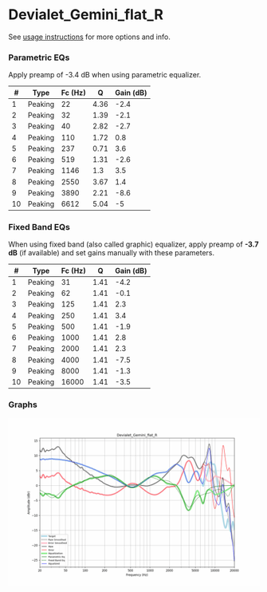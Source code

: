 # Devialet_Gemini_flat_R
See [usage instructions](https://github.com/jaakkopasanen/AutoEq#usage) for more options and info.

### Parametric EQs
Apply preamp of -3.4 dB when using parametric equalizer.

|   # | Type    |   Fc (Hz) |    Q |   Gain (dB) |
|-----|---------|-----------|------|-------------|
|   1 | Peaking |        22 | 4.36 |        -2.4 |
|   2 | Peaking |        32 | 1.39 |        -2.1 |
|   3 | Peaking |        40 | 2.82 |        -2.7 |
|   4 | Peaking |       110 | 1.72 |         0.8 |
|   5 | Peaking |       237 | 0.71 |         3.6 |
|   6 | Peaking |       519 | 1.31 |        -2.6 |
|   7 | Peaking |      1146 | 1.3  |         3.5 |
|   8 | Peaking |      2550 | 3.67 |         1.4 |
|   9 | Peaking |      3890 | 2.21 |        -8.6 |
|  10 | Peaking |      6612 | 5.04 |        -5   |

### Fixed Band EQs
When using fixed band (also called graphic) equalizer, apply preamp of **-3.7 dB** (if available) and set gains manually with these parameters.

|   # | Type    |   Fc (Hz) |    Q |   Gain (dB) |
|-----|---------|-----------|------|-------------|
|   1 | Peaking |        31 | 1.41 |        -4.2 |
|   2 | Peaking |        62 | 1.41 |        -0.1 |
|   3 | Peaking |       125 | 1.41 |         2.3 |
|   4 | Peaking |       250 | 1.41 |         3.4 |
|   5 | Peaking |       500 | 1.41 |        -1.9 |
|   6 | Peaking |      1000 | 1.41 |         2.8 |
|   7 | Peaking |      2000 | 1.41 |         2.3 |
|   8 | Peaking |      4000 | 1.41 |        -7.5 |
|   9 | Peaking |      8000 | 1.41 |        -1.3 |
|  10 | Peaking |     16000 | 1.41 |        -3.5 |

### Graphs
![](./Devialet_Gemini_flat_R.png)
